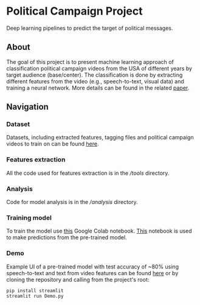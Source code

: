 # Political Campaign Project
Deep learning pipelines to predict the target of political messages.
## About
The goal of this project is to present machine learning approach of classification political campaign videos from the USA of different years by target audience (base/center). The classification is done by extracting different features from the video (e.g., speech-to-text, visual data) and training a neural network. More details can be found in the related [paper]().
## Navigation
### Dataset
Datasets, including extracted features, tagging files and political campaign videos to train on can be found [here](https://drive.google.com/drive/folders/1-7rkd_SozNGLrNHXnEZ0iTKqO9ztKhiU?usp=sharing).
### Features extraction
All the code used for features extraction is in the */tools* directory.
### Analysis
Code for model analysis is in the */analysis* directory.
### Training model
To train the model use [this](https://colab.research.google.com/drive/1ceVEWRAkIQJsOGuMxmG2qvPY3huZf8gc?usp=sharing) Google Colab notebook. [This](https://colab.research.google.com/drive/1MH19zWCCqQFTKidT5qq6pIPbmsdyuAIp?usp=sharing) notebook is used to make predictions from the pre-trained model.
### Demo
Example UI of a pre-trained model with test accuracy of ~80% using speech-to-text and text from video features can be found [here](https://unt2tled-political-campaign-project-demo-6gbfbd.streamlitapp.com/) or by cloning the repository and calling from the project's root:
```
pip install streamlit
streamlit run Demo.py
```
